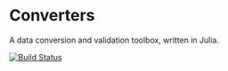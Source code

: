 # Converters

A data conversion and validation toolbox, written in Julia.

[![Build Status](https://travis-ci.org/eraviart/Converters.jl.svg?branch=master)](https://travis-ci.org/eraviart/Converters.jl)

